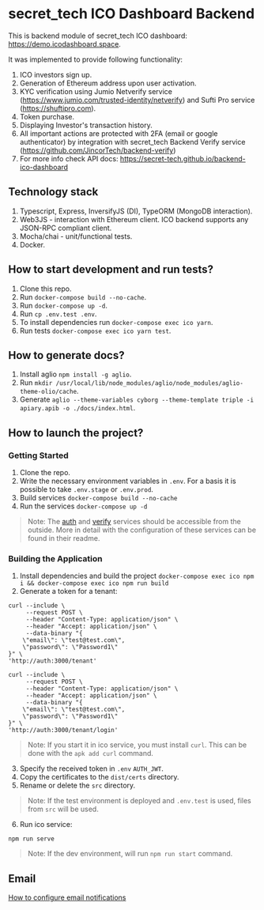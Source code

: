 # secret_tech ICO Dashboard Backend
This is backend module of secret_tech ICO dashboard: https://demo.icodashboard.space.

It was implemented to provide following functionality:
1. ICO investors sign up.
1. Generation of Ethereum address upon user activation.
1. KYC verification using Jumio Netverify service (https://www.jumio.com/trusted-identity/netverify) and Sufti Pro service (https://shuftipro.com).
1. Token purchase.
1. Displaying Investor's transaction history.
1. All important actions are protected with 2FA (email or google authenticator) by integration with secret_tech Backend Verify service (https://github.com/JincorTech/backend-verify)
1. For more info check API docs: https://secret-tech.github.io/backend-ico-dashboard

## Technology stack

1. Typescript, Express, InversifyJS (DI), TypeORM (MongoDB interaction).
1. Web3JS - interaction with Ethereum client. ICO backend supports any JSON-RPC compliant client.
1. Mocha/chai - unit/functional tests.
1. Docker.

## How to start development and run tests?

1. Clone this repo.
1. Run `docker-compose build --no-cache`.
1. Run `docker-compose up -d`.
1. Run `cp .env.test .env`.
1. To install dependencies run `docker-compose exec ico yarn`.
1. Run tests `docker-compose exec ico yarn test`.

## How to generate docs?

1. Install aglio `npm install -g aglio`.
1. Run `mkdir /usr/local/lib/node_modules/aglio/node_modules/aglio-theme-olio/cache`.
1. Generate `aglio --theme-variables cyborg --theme-template triple -i apiary.apib -o ./docs/index.html`.


## How to launch the project?

### Getting Started

1. Clone the repo.
2. Write the necessary environment variables in `.env`. For a basis it is possible to take `.env.stage` or `.env.prod`.
3. Build services `docker-compose build --no-cache`
4. Run the services `docker-compose up -d`

  > Note: The [auth](https://github.com/JincorTech/backend-auth) and [verify](https://github.com/JincorTech/backend-verify) services should be accessible from the outside. More in detail with the configuration of these services can be found in their readme.

### Building the Application

1. Install dependencies and build the project `docker-compose exec ico npm i && docker-compose exec ico npm run build`
2. Generate a token for a tenant:

  ```
  curl --include \
       --request POST \
       --header "Content-Type: application/json" \
       --header "Accept: application/json" \
       --data-binary "{
      \"email\": \"test@test.com\",
      \"password\": \"Password1\"
  }" \
  'http://auth:3000/tenant'
  ```

  ```
  curl --include \
       --request POST \
       --header "Content-Type: application/json" \
       --header "Accept: application/json" \
       --data-binary "{
      \"email\": \"test@test.com\",
      \"password\": \"Password1\"
  }" \
  'http://auth:3000/tenant/login'
  ```

  > Note: If you start it in ico service, you must install `curl`. This can be done with the `apk add curl` command.

3. Specify the received token in `.env` `AUTH_JWT`.
4. Copy the certificates to the `dist/certs` directory.
5. Rename or delete the `src` directory.

  > Note: If the test environment is deployed and `.env.test` is used, files from `src` will be used.

6. Run ico service:

  `npm run serve`

  > Note: If the dev environment, will run `npm run start` command.

## Email

[How to configure email notifications](src/emails/README.md)